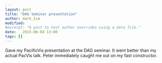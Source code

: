 ```yaml
---
layout: post
title: "DAG Seminar presentation"
author: mark_kim
modified:
#excerpt: "A post to test author overrides using a data file."
date:   2015-06-04 13:00
tags: []
---
```


Gave my PacificVis presentation at the DAG seminar. It went better
than my actual PacVis talk. Peter immediately caught me out on my
fast constructor.




